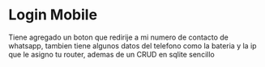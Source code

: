 # Login Mobile
Tiene agregado un boton que redirije a mi numero de contacto de whatsapp, tambien tiene algunos datos del telefono como la bateria y la ip que le asigno tu router, ademas de un CRUD en sqlite sencillo

